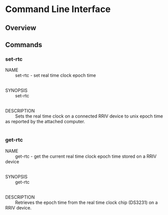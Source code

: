 # Command Line Interface

## Overview

## Commands

### set-rtc

NAME<br/>
&nbsp;&nbsp;&nbsp;&nbsp;&nbsp;&nbsp;&nbsp;
set-rtc - set real time clock epoch time<br/><br/>

SYNOPSIS<br/>
&nbsp;&nbsp;&nbsp;&nbsp;&nbsp;&nbsp;&nbsp;
set-rtc<br/><br/>

DESCRIPTION<br/>
&nbsp;&nbsp;&nbsp;&nbsp;&nbsp;&nbsp;&nbsp;
Sets the real time clock on a connected RRIV device to unix epoch time as reported by the attached computer.<br/>
<br/>

### get-rtc

NAME<br/>
&nbsp;&nbsp;&nbsp;&nbsp;&nbsp;&nbsp;&nbsp;
get-rtc - get the current real time clock epoch time stored on a RRIV device<br/><br/>

SYNOPSIS<br/>
&nbsp;&nbsp;&nbsp;&nbsp;&nbsp;&nbsp;&nbsp;
get-rtc<br/><br/>

DESCRIPTION<br/>
&nbsp;&nbsp;&nbsp;&nbsp;&nbsp;&nbsp;&nbsp;
Retrieves the epoch time from the real time clock chip (DS3231) on a RRIV device.
<br/>
